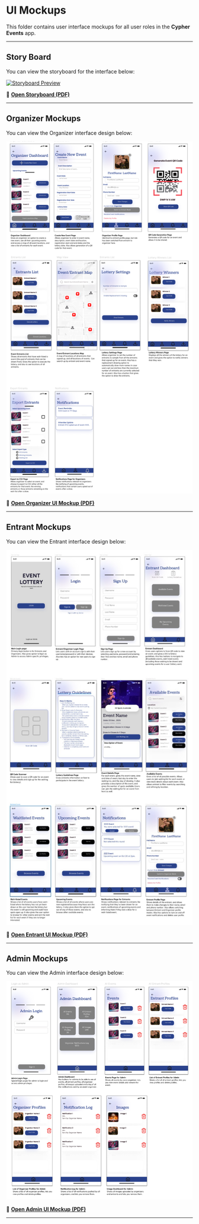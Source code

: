 # UI Mockups

This folder contains user interface mockups for all user roles in the **Cypher Events** app.

---

## Story Board
You can view the storyboard for the interface below:

[![Storyboard Preview](./storyboards/Storyboards.png)](./storyboards/Storyboards.pdf)

📄 **[Open Storyboard (PDF)](./storyboards/Storyboards.pdf)**

---

## Organizer Mockups
You can view the Organizer interface design below:

[![Organizer Mockup Preview](./UI_mockups/Organizer_UI_Mockup.png)](./UI_mockups/Organizer_UI_Mockup.pdf)

📄 **[Open Organizer UI Mockup (PDF)](./UI_mockups/Organizer_UI_Mockup.pdf)**

---

## Entrant Mockups
You can view the Entrant interface design below:

[![Entrant Mockup Preview](./UI_mockups/Entrant_UI_Mockup.png)](./UI_mockups/Entrant_UI_Mockup.pdf)

📄 **[Open Entrant UI Mockup (PDF)](./UI_mockups/Entrant_UI_Mockup.pdf)**

---

## Admin Mockups
You can view the Admin interface design below:

[![Admin Mockup Preview](./UI_mockups/Admin_UI_Mockup.png)](./UI_mockups/Admin_UI_Mockup.pdf)

📄 **[Open Admin UI Mockup (PDF)](./UI_mockups/Admin_UI_Mockup.pdf)**

---

